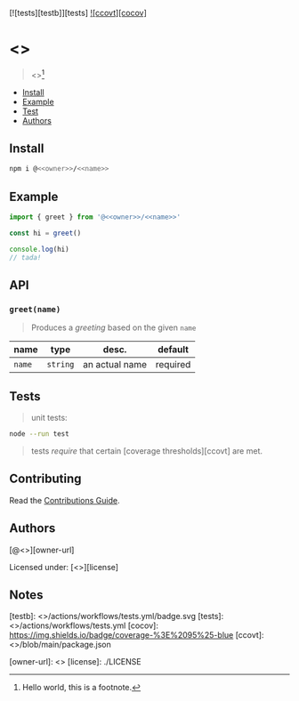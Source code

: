 [![tests][testb]][tests] [![ccovt][cocov]](#tests)   

# <<name>>

> <<description>>[^1]  

- [Install](#install)
- [Example](#example)
- [Test](#test)
- [Authors](#authors)

## Install 

```bash
npm i @<<owner>>/<<name>>
```

## Example

```js
import { greet } from '@<<owner>>/<<name>>'

const hi = greet()

console.log(hi) 
// tada!
```

## API

### `greet(name)`

> Produces a *greeting* based on the given `name`

| name     | type     | desc.          | default  |
|----------|----------|----------------|----------|
| `name`   | `string` | an actual name | required |


## Tests

> unit tests:

```bash
node --run test
```

> tests *require* that certain [coverage thresholds][ccovt] are met.

## Contributing

Read the [Contributions Guide][cnt-guide].

## Authors

[@<<owner>>][owner-url]  

Licensed under: [<<license>>][license]  

## Notes 

[^1]: Hello world, this is a footnote.

[testb]: <<repo-url>>/actions/workflows/tests.yml/badge.svg
[tests]: <<repo-url>>/actions/workflows/tests.yml
[cocov]: https://img.shields.io/badge/coverage-%3E%2095%25-blue
[ccovt]: <<repo-url>>/blob/main/package.json

[cnt-guide]: ./.github/CONTRIBUTING.md
[owner-url]: <<owner-url>>
[license]: ./LICENSE
